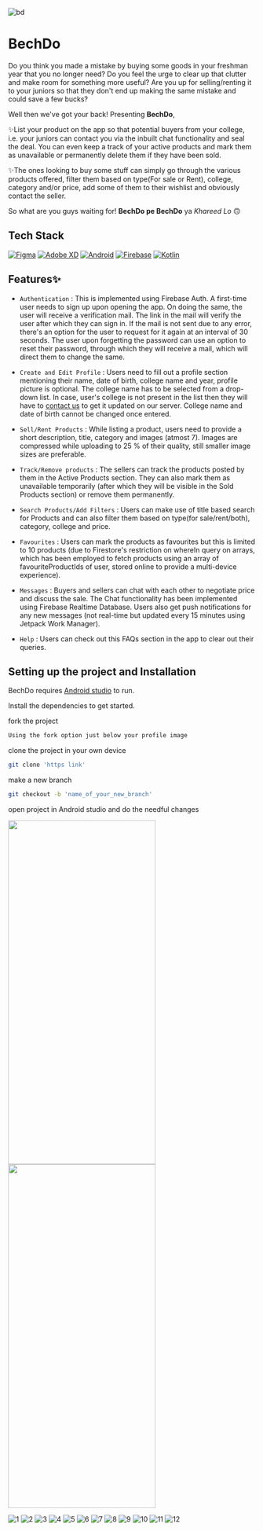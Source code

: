 ![bd](https://user-images.githubusercontent.com/57208352/149821063-97bfb91c-3d83-4804-9a85-7b1c76ea1167.png)
# BechDo
Do you think you made a mistake by buying some goods in your freshman year that you no longer need? Do you feel the urge to clear up that clutter and make room for something more useful? Are you up for selling/renting it to your juniors so that they don't end up making the same mistake and could save a few bucks?

Well then we've got your back! Presenting **BechDo**,

✨List your product on the app so that potential buyers from your college, i.e. your juniors can contact you via the inbuilt chat functionality and seal the deal. You can even keep a track of your active products and mark them as unavailable or permanently delete them if they have been sold.

✨The ones looking to buy some stuff can simply go through the various products offered, filter them based on type(For sale or Rent), college, category and/or price, add some of them to their wishlist and obviously contact the seller.

So what are you guys waiting for! **BechDo pe BechDo** ya _Khareed Lo_ 🙃


## Tech Stack

[![Figma](https://img.shields.io/badge/Figma-F24E1E?style=for-the-badge&logo=figma&logoColor=white)](https://www.figma.com/) [![Adobe XD](https://img.shields.io/badge/Adobe%20XD-FF61F6?style=for-the-badge&logo=Adobe%20XD&logoColor=white)](https://www.adobe.com/products/xd.html?sdid=12B9F15S&mv=Search&ef_id=CjwKCAjwwqaGBhBKEiwAMk-FtLdh_6WSOFgrFUSXMn7OV-3yYdf47-XcDa2PbqiybAFRYmLx7eRYsRoCkDcQAvD_BwE:G:s&s_kwcid=AL!3085!3!526748867264!b!!g!!experience%20design%20adobe!1641846445!65452677271) [![Android](https://img.shields.io/badge/Android-3DDC84?style=for-the-badge&logo=android&logoColor=white)](https://developer.android.com/) [![Firebase](https://img.shields.io/badge/firebase-ffca28?style=for-the-badge&logo=firebase&logoColor=black)](https://firebase.google.com/) [![Kotlin](https://img.shields.io/badge/Kotlin-0095D5?&style=for-the-badge&logo=kotlin&logoColor=white)](https://kotlinlang.org/) 

## Features✨

- `Authentication` : This is implemented using Firebase Auth. A first-time user needs to sign up upon opening the app. On doing the same, the user will receive a verification mail. The link in the mail will verify the user after which they can sign in. If the mail is not sent due to any error, there's an option for the user to request for it again at an interval of 30 seconds. The user upon forgetting the password can use an option to reset their password, through which they will receive a mail, which will direct them to change the same. 

- `Create and Edit Profile` : Users need to fill out a profile section mentioning their name, date of birth, college name and year, profile picture is optional. The college name has to be selected from a drop-down list. In case, user's college is not present in the list then they will have to <a href="mailto:bechdoofficial@gmail.com" >contact us<a> to get it updated on our server. College name and date of birth cannot be changed once entered. 
  
- `Sell/Rent Products` : While listing a product, users need to provide a short description, title, category and images (atmost 7). Images are compressed while uploading to 25 % of their quality, still smaller image sizes are preferable.
  
- `Track/Remove products` : The sellers can track the products posted by them in the Active Products section. They can also mark them as unavailable temporarily (after which they will be visible in the Sold Products section) or remove them permanently.
  
- `Search Products/Add Filters` : Users can make use of title based search for Products and can also filter them based on type(for sale/rent/both), category, college and price.
	
- `Favourites` : Users can mark the products as favourites but this is limited to 10 products (due to Firestore's restriction on whereIn query on arrays, which has been employed to fetch products using an array of favouriteProductIds of user, stored online to provide a multi-device experience).
  
- `Messages` : Buyers and sellers can chat with each other to negotiate price and discuss the sale. The Chat functionality has been implemented using Firebase Realtime Database. Users also get push notifications for any new messages (not real-time but updated every 15 minutes using Jetpack Work Manager).
  
- `Help` :  Users can check out this FAQs section in the app to clear out their queries.  


## Setting up the project and Installation

BechDo requires [Android studio](https://developer.android.com/studio) to run.

Install the dependencies to get started.

fork the project
```sh
Using the fork option just below your profile image
```
clone the project in your own device
```sh 
git clone 'https link'
```
make a new branch
```sh
git checkout -b 'name_of_your_new_branch' 
```
open project in Android studio and do the needful changes

<p float="left">
<img src="https://user-images.githubusercontent.com/56028723/168736245-10acdf35-90d9-40ed-9b72-83c54f28de24.jpg" width="300" height="700">	
<img src="https://user-images.githubusercontent.com/56028723/168736258-180be7d2-a437-4f2f-9d9a-7891d250183b.jpg" width="300" height="700">
</p>
	
	
![1](https://user-images.githubusercontent.com/56028723/168736245-10acdf35-90d9-40ed-9b72-83c54f28de24.jpg)
![2](https://user-images.githubusercontent.com/56028723/168736258-180be7d2-a437-4f2f-9d9a-7891d250183b.jpg)
![3](https://user-images.githubusercontent.com/56028723/168736262-90c30700-d371-4a0b-acbc-f36a26568633.jpg)
![4](https://user-images.githubusercontent.com/56028723/168736267-77e06c6e-dab2-4cde-b234-cae10733811d.jpg)
![5](https://user-images.githubusercontent.com/56028723/168736272-2c0c3051-8043-492c-8d7d-4ca5e1515ab6.jpg)
![6](https://user-images.githubusercontent.com/56028723/168736275-96fd1c88-be90-4103-8563-fb8e7b466ca7.jpg)
![7](https://user-images.githubusercontent.com/56028723/168736278-ff03925b-3a41-467f-aea9-d47063b4266d.jpg)
![8](https://user-images.githubusercontent.com/56028723/168736279-26e3dd6c-67bf-4ff6-8bff-0f68736978eb.jpg)
![9](https://user-images.githubusercontent.com/56028723/168736283-7452ca7d-11af-4775-bf70-61a929401d4d.jpg)
![10](https://user-images.githubusercontent.com/56028723/168736286-9fe4e198-cc81-4d3b-bb22-fe053413bb8f.jpg)
![11](https://user-images.githubusercontent.com/56028723/168736290-873788c8-b3a2-4b1b-b174-8f7aac1eaa27.jpg)
![12](https://user-images.githubusercontent.com/56028723/168736293-84c208b1-ac15-485a-8c72-9e57f2d4ef11.jpg)



